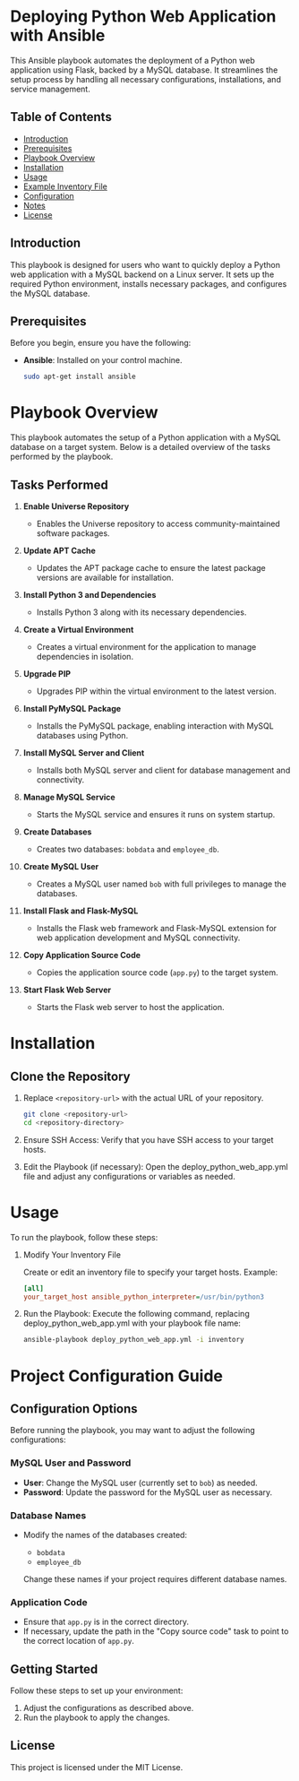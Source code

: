 # Deploying Python Web Application with Ansible

This Ansible playbook automates the deployment of a Python web application using Flask, backed by a MySQL database. It streamlines the setup process by handling all necessary configurations, installations, and service management.

## Table of Contents

- [Introduction](#introduction)
- [Prerequisites](#prerequisites)
- [Playbook Overview](#playbook-overview)
- [Installation](#installation)
- [Usage](#usage)
- [Example Inventory File](#example-inventory-file)
- [Configuration](#configuration)
- [Notes](#notes)
- [License](#license)

## Introduction

This playbook is designed for users who want to quickly deploy a Python web application with a MySQL backend on a Linux server. It sets up the required Python environment, installs necessary packages, and configures the MySQL database.

## Prerequisites

Before you begin, ensure you have the following:

- **Ansible**: Installed on your control machine.
  ```bash
  sudo apt-get install ansible

# Playbook Overview

This playbook automates the setup of a Python application with a MySQL database on a target system. Below is a detailed overview of the tasks performed by the playbook.

## Tasks Performed

1. **Enable Universe Repository**
   - Enables the Universe repository to access community-maintained software packages.

2. **Update APT Cache**
   - Updates the APT package cache to ensure the latest package versions are available for installation.

3. **Install Python 3 and Dependencies**
   - Installs Python 3 along with its necessary dependencies.

4. **Create a Virtual Environment**
   - Creates a virtual environment for the application to manage dependencies in isolation.

5. **Upgrade PIP**
   - Upgrades PIP within the virtual environment to the latest version.

6. **Install PyMySQL Package**
   - Installs the PyMySQL package, enabling interaction with MySQL databases using Python.

7. **Install MySQL Server and Client**
   - Installs both MySQL server and client for database management and connectivity.

8. **Manage MySQL Service**
   - Starts the MySQL service and ensures it runs on system startup.

9. **Create Databases**
   - Creates two databases: `bobdata` and `employee_db`.

10. **Create MySQL User**
    - Creates a MySQL user named `bob` with full privileges to manage the databases.

11. **Install Flask and Flask-MySQL**
    - Installs the Flask web framework and Flask-MySQL extension for web application development and MySQL connectivity.

12. **Copy Application Source Code**
    - Copies the application source code (`app.py`) to the target system.

13. **Start Flask Web Server**
    - Starts the Flask web server to host the application.

# Installation

## Clone the Repository
1.  Replace `<repository-url>` with the actual URL of your repository.
 
    ```bash
    git clone <repository-url>
    cd <repository-directory>

2. Ensure SSH Access: Verify that you have SSH access to your target hosts.
3. Edit the Playbook (if necessary): Open the deploy_python_web_app.yml file and adjust any configurations or variables as needed.

# Usage

To run the playbook, follow these steps:

1.  Modify Your Inventory File

    Create or edit an inventory file to specify your target hosts. Example:

    ```ini
    [all]
    your_target_host ansible_python_interpreter=/usr/bin/python3

2.  Run the Playbook: Execute the following command, replacing deploy_python_web_app.yml with your playbook file name:
    ```bash
    ansible-playbook deploy_python_web_app.yml -i inventory

# Project Configuration Guide

## Configuration Options

Before running the playbook, you may want to adjust the following configurations:

### MySQL User and Password
- **User**: Change the MySQL user (currently set to `bob`) as needed.
- **Password**: Update the password for the MySQL user as necessary.

### Database Names
- Modify the names of the databases created:
  - `bobdata`
  - `employee_db`
  
  Change these names if your project requires different database names.

### Application Code
- Ensure that `app.py` is in the correct directory.
- If necessary, update the path in the "Copy source code" task to point to the correct location of `app.py`.

## Getting Started
Follow these steps to set up your environment:

1. Adjust the configurations as described above.
2. Run the playbook to apply the changes.

## License
This project is licensed under the MIT License.
